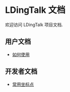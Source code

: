 # LDingTalk 文档

欢迎访问 LDingTalk 项目文档.

## 用户文档

- [如何使用](user/how-to-use.md)

## 开发者文档

- [常用坐标点](dev/pos.md)
